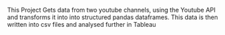 This Project Gets data from two youtube channels, using the Youtube API
and transforms it into into structured pandas dataframes.
This data is then written into csv files and analysed further in Tableau
